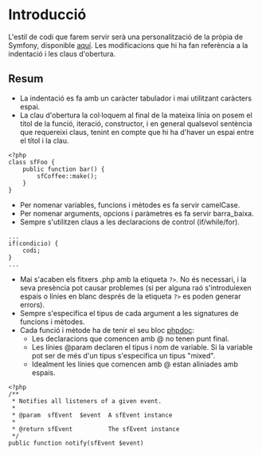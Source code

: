 # Introducció #

L'estil de codi que farem servir serà una personalització de la pròpia de Symfony, disponible [aquí](http://trac.symfony-project.org/wiki/HowToContributeToSymfony#CodingStandards). Les modificacions que hi ha fan referència a la indentació i les claus d'obertura.

## Resum ##
  * La indentació es fa amb un caràcter tabulador i mai utilitzant caràcters espai.
  * La clau d'obertura la col·loquem al final de la mateixa línia on posem el títol de la funció, iteració, constructor, i en general qualsevol sentència que requereixi claus, tenint en compte que hi ha d'haver un espai entre el títol i la clau.
```
<?php
class sfFoo {
    public function bar() {
        sfCoffee::make();
    }
}
```

  * Per nomenar variables, funcions i mètodes es fa servir camelCase.
  * Per nomenar arguments, opcions i paràmetres es fa servir barra\_baixa.
  * Sempre s'utilitzen claus a les declaracions de control (if/while/for).
```
...
if(condicio) {
    codi;
}
...
```

  * Mai s'acaben els fitxers .php amb la etiqueta `?>`. No és necessari, i la seva presència pot causar problemes (si per alguna raó s'introduiexen espais o línies en blanc després de la etiqueta `?>` es poden generar errors).
  * Sempre s'especifica el tipus de cada argument a les signatures de funcions i mètodes.
  * Cada funció i mètode ha de tenir el seu bloc [phpdoc](http://www.phpdoc.org/about.php):
    * Les declaracions que comencen amb @ no tenen punt final.
    * Les línies @param declaren el tipus i nom de variable. Si la variable pot ser de més d'un tipus s'especifica un tipus "mixed".
    * Idealment les línies que comencen amb @ estan aliniades amb espais.
```
<?php
/**
 * Notifies all listeners of a given event.
 *
 * @param  sfEvent  $event  A sfEvent instance
 *
 * @return sfEvent          The sfEvent instance
 */
public function notify(sfEvent $event)
```